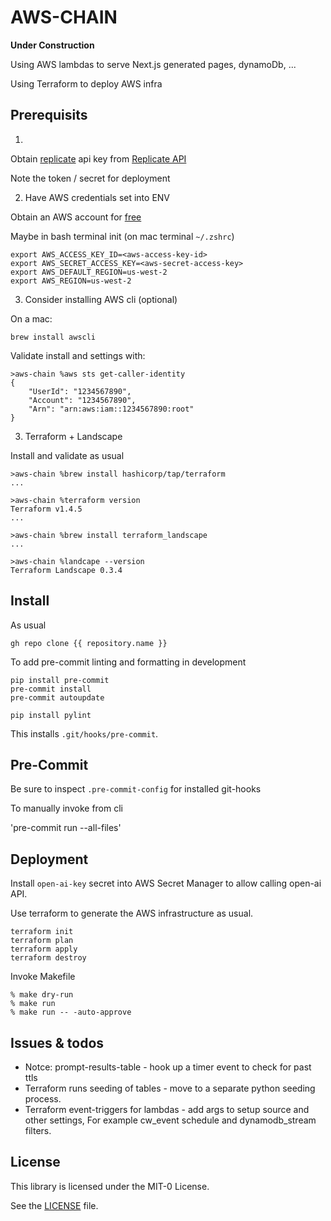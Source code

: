 # AWS-CHAIN

**Under Construction**

Using AWS lambdas to serve Next.js generated pages, dynamoDb, ...

Using Terraform to deploy AWS infra


## Prerequisits

1.
Obtain [replicate](https://replicate.com) api key from [Replicate API](https://replicate.com/account/api-tokens)

Note the token / secret for deployment

2. Have AWS credentials set into ENV

Obtain an AWS account for [free](https://aws.amazon.com/free)

Maybe in bash terminal init (on mac terminal `~/.zshrc`)

```
export AWS_ACCESS_KEY_ID=<aws-access-key-id>
export AWS_SECRET_ACCESS_KEY=<aws-secret-access-key>
export AWS_DEFAULT_REGION=us-west-2
export AWS_REGION=us-west-2
```

3. Consider installing AWS cli (optional)

On a mac:

`brew install awscli`

Validate install and settings with:
```
>aws-chain %aws sts get-caller-identity
{
    "UserId": "1234567890",
    "Account": "1234567890",
    "Arn": "arn:aws:iam::1234567890:root"
}
```

3. Terraform + Landscape

Install and validate as usual

```
>aws-chain %brew install hashicorp/tap/terraform
...

>aws-chain %terraform version
Terraform v1.4.5
...

>aws-chain %brew install terraform_landscape
...

>aws-chain %landcape --version
Terraform Landscape 0.3.4
```

## Install

As usual
```
gh repo clone {{ repository.name }}
```

To add pre-commit linting and formatting in development

```
pip install pre-commit
pre-commit install
pre-commit autoupdate

pip install pylint
```

This installs `.git/hooks/pre-commit`.

## Pre-Commit

Be sure to inspect `.pre-commit-config` for installed git-hooks

To manually invoke from cli

'pre-commit run --all-files'

## Deployment

Install `open-ai-key` secret into AWS Secret Manager to allow calling open-ai API.

Use terraform to generate the AWS infrastructure as usual.

```
terraform init
terraform plan
terraform apply
terraform destroy
```

Invoke Makefile

```
% make dry-run
% make run
% make run -- -auto-approve
```

## Issues & todos

- Notce: prompt-results-table - hook up a timer event to check for past ttls
- Terraform runs seeding of tables - move to a separate python seeding process.
- Terraform event-triggers for lambdas - add args to setup source and other settings,
  For example cw_event schedule and dynamodb_stream filters.

## License

This library is licensed under the MIT-0 License.

See the [LICENSE](LICENSE) file.
